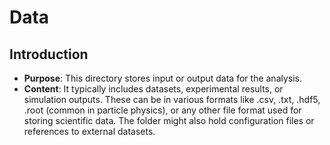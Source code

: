 # Data

## Introduction
*	**Purpose**: This directory stores input or output data for the analysis.
*	**Content**: It typically includes datasets, experimental results, or simulation outputs. These can be in various formats like .csv, .txt, .hdf5, .root (common in particle physics), or any other file format used for storing scientific data. The folder might also hold configuration files or references to external datasets.
